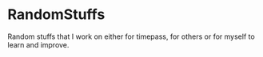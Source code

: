 # RandomStuffs
Random stuffs that I work on either for timepass, for others or for myself to learn and improve.
